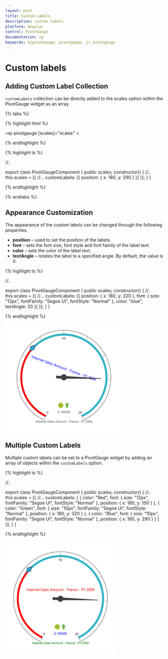 ```yaml
---
layout: post
title: Custom-Labels
description: custom labels
platform: Angular
control: PivotGauge
documentation: ug
keywords: ejpivotgauge, pivotgauge, js pivotgauge
---
```


# Custom labels

## Adding Custom Label Collection

`customLabels` collection can be directly added to the scales option within the PivotGauge widget as an array.

{% tabs %}

{% highlight html %}

<ej-pivotgauge [scales]="scales" >
</ej-pivotgauge>

{% endhighlight %}

{% highlight ts %}

//..

export class PivotGaugeComponent {
public scales;
    constructor() {
        //..
        this.scales = [{
                //...
                customLabels: [{
                position: {
                    x: 180,
                    y: 290
                }
            }]
        }];
    }
}

{% endhighlight %}

{% endtabs %}

## Appearance Customization

The appearance of the custom labels can be changed through the following properties.

* **position** – used to set the position of the labels.
* **font** – sets the font size, font style and font family of the label text.
* **color** – sets the color of the label text.
* **textAngle** – rotates the label to a specified angle. By default, the value is 0.

{% highlight ts %}

//..

export class PivotGaugeComponent {
public scales;
    constructor() {
        //..
        this.scales = [{
                //...
                customLabels: [{
                position: {
                    x: 180,
                    y: 320
                },
                font: {
                    size: "12px",
                    fontFamily: "Segoe UI",
                    fontStyle: "Normal"
                },
                color: "blue",
                textAngle: 20
            }]
        }];
    }
}

{% endhighlight %}

![](Custom-Labels_images/AppearanceCustomization.png) 

## Multiple Custom Labels

Multiple custom labels can be set to a PivotGauge widget by adding an array of objects within the `customLabels` option. 

{% highlight ts %}

//..

export class PivotGaugeComponent {
public scales;
    constructor() {
        //..
        this.scales = [{
                //...
                customLabels: [
                {
                    color: "Red",
                    font: {
                    size: "12px",
                    fontFamily: "Segoe UI",
                    fontStyle: "Normal"
                    },
                    position: {
                        x: 180,
                        y: 150
                    }
                }, 
                {
                    color: "Green",
                    font: {
                    size: "10px",
                    fontFamily: "Segoe UI",
                    fontStyle: "Normal"
                    },
                    position: {
                        x: 180,
                        y: 320
                    }
                }, 
                {
                    color: "Blue",
                    font: {
                    size: "10px",
                    fontFamily: "Segoe UI",
                    fontStyle: "Normal"
                    },
                    position: {
                        x: 180,
                        y: 290
                    }
                }
            ]
        }];
    }
}

{% endhighlight %}

![](Custom-Labels_images/MultipleCustomLabels.png) 
